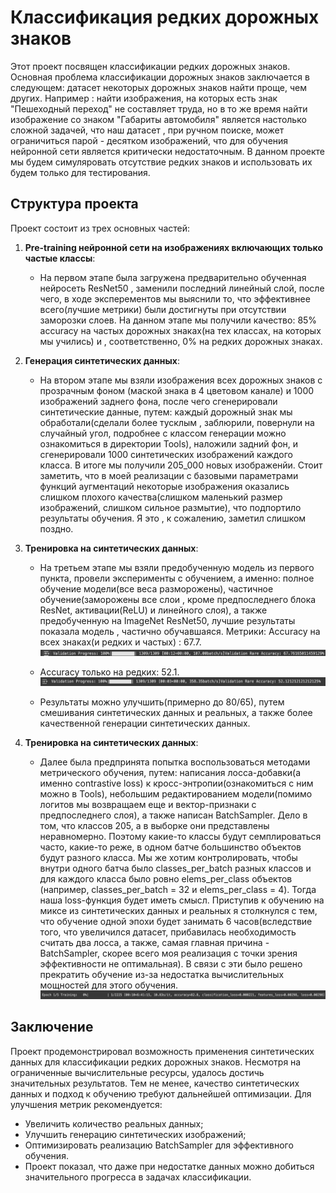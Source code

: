 # Классификация редких дорожных знаков

Этот проект посвящен классификации редких дорожных знаков. Основная проблема классификации дорожных знаков заключается в следующем: датасет некоторых дорожных знаков найти проще, чем других. Например : найти изображения, на которых есть знак "Пешеходный переход" не составляет труда, но в то же время найти изображение со знаком "Габариты автомобиля" является настолько сложной задачей, что наш датасет , при ручном поиске, может ограничиться парой - десятком изображений, что для обучения нейронной сети является критически недостаточным. В данном проекте мы будем симуляровать отсутствие редких знаков и использовать их будем только для тестирования.

## Структура проекта

Проект состоит из трех основных частей:

1. **Pre-training нейронной сети на изображениях включающих только частые классы**:
   - На первом этапе была загружена предварительно обученная нейросеть ResNet50 , заменили последний линейный слой, после чего, в ходе эксперементов мы выяснили то, что эффективнее всего(лучшие метрики) были достигнуты при отсутствии заморозки слоев. На данном этапе мы получили качество: 85% accuracy на частых дорожных знаках(на тех классах, на которых мы учились) и , соответственно,  0% на редких дорожных знаках.
2. **Генерация синтетических данных**:
   - На втором этапе мы взяли изображения всех дорожных знаков с прозрачным фоном (маской знака в 4 цветовом канале) и 1000 изображений заднего фона, после чего сгенерировали синтетические данные, путем: каждый дорожный знак мы обработали(сделали более тусклым , заблюрили, повернули на случайный угол, подробнее с классом генерации можно ознакомиться в директории Tools), наложили задний фон, и сгенерировали 1000 синтетических изображений каждого класса. В итоге мы получили 205_000 новых изображенйи. Стоит заметить, что в моей реализации с базовыми параметрами функций аугментаций некоторые изображения оказались слишком плохого качества(слишком маленький размер изображений, слишком сильное размытие), что подпортило результаты обучения. Я это , к сожалению, заметил слишком поздно.

3. **Тренировка на синтетических данных**:
   - На третьем этапе мы взяли предобученную модель из первого пункта, провели эксперименты с обучением, а именно: полное обучение модели(все веса разморожены), частичное обучение(заморожены все слои , кроме предпоследнего блока ResNet, активации(ReLU) и линейного слоя), а также предобученную на ImageNet ResNet50, лучшие результаты показала модель , частично обучавшаяся. Метрики: Accuracy на всех знаках(и редких и частых) : 67.7.
   ![Test Acc](https://github.com/Cowwwperwood/ComputerVisionRoadSign/blob/main/image/TestStat.png)
   - Accuracy только на редких: 52.1.
   ![Rare Acc](https://github.com/Cowwwperwood/ComputerVisionRoadSign/blob/main/image/RareStat.png)

   - Результаты можно улучшить(примерно до 80/65), путем смешивания синтетических данных и реальных, а также более качественной генерации синтетических данных.

4. **Тренировка на синтетических данных**:
   - Далее была предпринята попытка воспользоваться методами метрического обучения, путем: написания лосса-добавки(а именно contrastive loss) к кросс-энтропии(ознакомиться с ним можно в Tools), небольшим редактированием модели(помимо логитов мы возвращаем еще и вектор-признаки с предпоследнего слоя), а также написан BatchSampler. Дело в том, что классов 205, а в выборке они представлены неравномерно. Поэтому какие-то классы будут семплироваться часто, какие-то реже, в одном батче большинство объектов будут разного класса.
Мы же хотим контролировать, чтобы внутри одного батча было classes_per_batch разных классов и для каждого класса было ровно elems_per_class объектов (например, classes_per_batch = 32 и elems_per_class = 4). Тогда наша loss-функция будет иметь смысл. Приступив к обучению на миксе из синтетических данных и реальных я столкнулся с тем, что обучение одной эпохи будет занимать 6 часов(вследствие того, что увеличился датасет, прибавилась необходимость считать два лосса, а также, самая главная причина - BatchSampler, скорее всего моя реализация с точки зрения эффективности не оптимальная). В связи с эти было решено прекратить обучение из-за недостатка вычислительных мощностей для этого обучения.
   ![Rare Acc](https://github.com/Cowwwperwood/ComputerVisionRoadSign/blob/main/image/FailMet.png)


## Заключение
Проект продемонстрировал возможность применения синтетических данных для классификации редких дорожных знаков. Несмотря на ограниченные вычислительные ресурсы, удалось достичь значительных результатов. Тем не менее, качество синтетических данных и подход к обучению требуют дальнейшей оптимизации. Для улучшения метрик рекомендуется:
   - Увеличить количество реальных данных;
   - Улучшить генерацию синтетических изображений;
   - Оптимизировать реализацию BatchSampler для эффективного обучения.
   - Проект показал, что даже при недостатке данных можно добиться значительного прогресса в задачах классификации.


